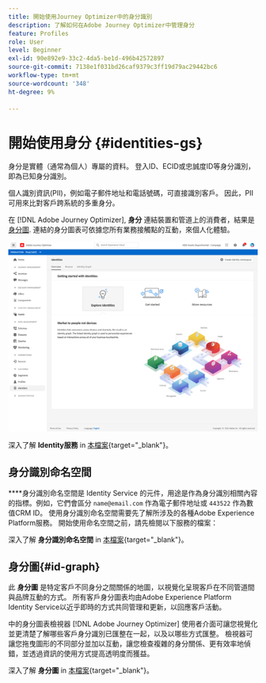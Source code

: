 ```yaml
---
title: 開始使用Journey Optimizer中的身分識別
description: 了解如何在Adobe Journey Optimizer中管理身分
feature: Profiles
role: User
level: Beginner
exl-id: 90e892e9-33c2-4da5-be1d-496b42572897
source-git-commit: 7138e1f031bd26caf9379c3ff19d79ac29442bc6
workflow-type: tm+mt
source-wordcount: '348'
ht-degree: 9%

---
```


# 開始使用身分 {#identities-gs}

身分是實體（通常為個人）專屬的資料。 登入ID、ECID或忠誠度ID等身分識別，即為已知身分識別。

個人識別資訊(PII)，例如電子郵件地址和電話號碼，可直接識別客戶。 因此，PII可用來比對客戶跨系統的多重身分。

在 [!DNL Adobe Journey Optimizer], **身分** 連結裝置和管道上的消費者，結果是 [身分圖](#id-graph). 連結的身分圖表可依據您所有業務接觸點的互動，來個人化體驗。

![](assets/identities-home.png)

深入了解 **Identity服務** in [本檔案](https://experienceleague.adobe.com/docs/experience-platform/identity/home.html?lang=zh-Hant){target=&quot;_blank&quot;}。

## 身分識別命名空間

****&#x200B;身分識別命名空間是 Identity Service 的元件，用途是作為身分識別相關內容的指標。例如，它們會區分 `name@email.com` 作為電子郵件地址或 `443522` 作為數值CRM ID。 使用身分識別命名空間需要先了解所涉及的各種Adobe Experience Platform服務。 開始使用命名空間之前，請先檢閱以下服務的檔案：

深入了解 **身分識別命名空間** in [本檔案](https://experienceleague.adobe.com/docs/experience-platform/identity/namespaces.html?lang=zh-Hant){target=&quot;_blank&quot;}。

## 身分圖{#id-graph}

此 **身分圖** 是特定客戶不同身分之間關係的地圖，以視覺化呈現客戶在不同管道間與品牌互動的方式。 所有客戶身分圖表均由Adobe Experience Platform Identity Service以近乎即時的方式共同管理和更新，以回應客戶活動。

中的身分圖表檢視器 [!DNL Adobe Journey Optimizer] 使用者介面可讓您視覺化並更清楚了解哪些客戶身分識別已匯整在一起，以及以哪些方式匯整。 檢視器可讓您拖曳圖形的不同部分並加以互動，讓您檢查複雜的身分關係、更有效率地偵錯，並透過資訊的使用方式提高透明度而獲益。

深入了解 **身分圖** in [本檔案](https://experienceleague.adobe.com/docs/experience-platform/identity/ui/identity-graph-viewer.html){target=&quot;_blank&quot;}。
